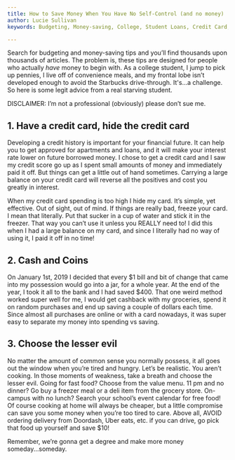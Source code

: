 ```yaml
---
title: How to Save Money When You Have No Self-Control (and no money)
author: Lucie Sullivan
keywords: Budgeting, Money-saving, College, Student Loans, Credit Card, Starving Student

---
```

Search for budgeting and money-saving tips and you’ll find thousands upon thousands of articles. The problem is, these tips are designed for people who actually _have_ money to begin with. As a college student, I jump to pick up pennies, I live off of convenience meals, and my frontal lobe isn’t developed enough to avoid the Starbucks drive-through. It's...a challenge. So here is some legit advice from a real starving student.

DISCLAIMER: I’m not a professional (obviously) please don’t sue me.

## 1. Have a credit card, hide the credit card

Developing a credit history is important for your financial future. It can help you to get approved for apartments and loans, and it will make your interest rate lower on future borrowed money. I chose to get a credit card and I saw my credit score go up as I spent small amounts of money and immediately paid it off. But things can get a little out of hand sometimes. Carrying a large balance on your credit card will reverse all the positives and cost you greatly in interest.

When my credit card spending is too high I hide my card. It’s simple, yet effective. Out of sight, out of mind. If things are really bad, freeze your card. I mean that literally. Put that sucker in a cup of water and stick it in the freezer. That way you can’t use it unless you REALLY need to! I did this when I had a large balance on my card, and since I literally had no way of using it, I paid it off in no time!

## 2. Cash and Coins

On January 1st, 2019 I decided that every $1 bill and bit of change that came into my possession would go into a jar, for a whole year. At the end of the year, I took it all to the bank and I had saved $400. That one weird method worked super well for me, I would get cashback with my groceries, spend it on random purchases and end up saving a couple of dollars each time. Since almost all purchases are online or with a card nowadays, it was super easy to separate my money into spending vs saving.

## 3. Choose the lesser evil

No matter the amount of common sense you normally possess, it all goes out the window when you’re tired and hungry. Let’s be realistic. You aren’t cooking. In those moments of weakness, take a breath and choose the lesser evil. Going for fast food? Choose from the value menu. 11 pm and no dinner? Go buy a freezer meal or a deli item from the grocery store. On-campus with no lunch? Search your school’s event calendar for free food! Of course cooking at home will always be cheaper, but a little compromise can save you some money when you’re too tired to care. Above all, AVOID ordering delivery from Doordash, Uber eats, etc. if you can drive, go pick that food up yourself and save $10!

Remember, we’re gonna get a degree and make more money someday...someday.